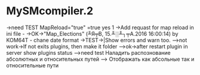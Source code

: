 # MySMcompiler.2

->need TEST MapReload="true" =true yes 1 ->Add requast for map reload in ini file - 
->OK->"Map_Elections" (╨Я╤В, 15.╨░╨┐╤А.2016 16:00:14) by KOM64T - chane date format
->TEST->|Show errors and warn too.
-->not work->If not exits plugins, then make it folder
-->ok->after restart plugin in server show plugins status
-->need test  Наладить распознование абсолютных и относительных путей 
--> Отображать как абсольные так и относительные пути
